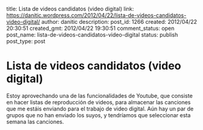 title: Lista de videos candidatos (video digital)
link: https://danitic.wordpress.com/2012/04/22/lista-de-videos-candidatos-video-digital/
author: danitic
description: 
post_id: 1266
created: 2012/04/22 20:30:51
created_gmt: 2012/04/22 19:30:51
comment_status: open
post_name: lista-de-videos-candidatos-video-digital
status: publish
post_type: post

# Lista de videos candidatos (video digital)

Estoy aprovechando una de las funcionalidades de Youtube, que consiste en hacer listas de reproducción de videos, para almacenar las canciones que me estáis enviando para el trabajo de video digital. Aún hay un par de grupos que no han enviado los suyos, y tendríamos que seleccionar esta semana las canciones.